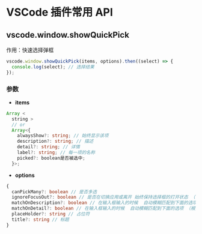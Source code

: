 # VSCode 插件常用 API

## vscode.window.showQuickPick

作用：快速选择弹框

```js
vscode.window.showQuickPick(items, options).then((select) => {
  console.log(select); // 选择结果
});
```

### 参数

- **items**

```ts
Array <
  string >
  // or
  Array<{
    alwaysShow?: string; // 始终显示该项
    description?: string; // 描述
    detail?: string; // 详情
    label?: string; // 每一项的名称
    picked?: boolean是否被选中;
  }>;
```

- **options**

```ts
{
  canPickMany?: boolean // 是否多选
  ignoreFocusOut?: boolean // 是否在切换应用或离开 始终保持选择框的打开状态 （平板电脑始终是false）
  matchOnDescription?: boolean // 在输入框输入的时候  自动模糊匹配到下面的选项 （根据描述匹配）
  matchOnDetail?: boolean // 在输入框输入的时候  自动模糊匹配到下面的选项 （根据detail匹配）
  placeHolder?: string // 占位符
  title?: string // 标题
}
```
